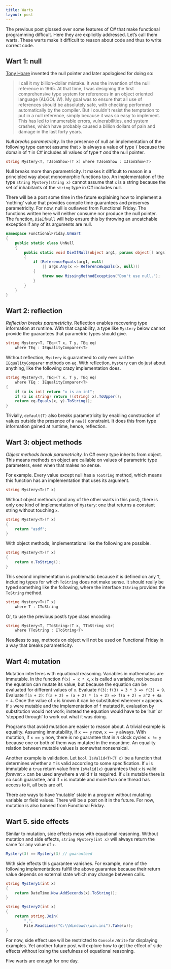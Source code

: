 ```yaml
---
title: Warts
layout: post
---
```


The previous post glossed over some features of C# that make functional
programming difficult. Here they are explicitly addressed. Let’s call them
warts. These warts make it difficult to reason about code and thus to write
correct code.


## Wart 1: null

[Tony Hoare](http://en.wikipedia.org/wiki/Tony_Hoare) invented the null
pointer and later apologised for doing so:

> I call it my billion-dollar mistake. It was the invention of the null
> reference in 1965. At that time, I was designing the first comprehensive
> type system for references in an object oriented language (ALGOL W). My
> goal was to ensure that all use of references should be absolutely safe,
> with checking performed automatically by the compiler. But I couldn't
> resist the temptation to put in a null reference, simply because it was so
> easy to implement. This has led to innumerable errors, vulnerabilities,
> and system crashes, which have probably caused a billion dollars of pain
> and damage in the last forty years.

*Null breaks parametricity.* In the presence of null an implementation of
the following type cannot assume that `x` is always a value of type `T`
because the domain of `T` in C# includes all values of type `T` *and* the
null pointer.

~~~~~~~~~~~~~~~~~~~~csharp
string Mystery<T, TJsonShow>(T x) where TJsonShow : IJsonShow<T>
~~~~~~~~~~~~~~~~~~~~

Null breaks more than parametricity. It makes it difficult to reason in a
principled way about monomorphic functions too. An implementation of the
type `string Mystery(string x)` cannot assume that `x` is a string because
the set of inhabitants of the `string` type in C# includes null.

There will be a post some time in the future explaining how to implement a
‘nothing’ value that provides compile time guarantees and preserves
parametricity. For now, null is outlawed from Functional Friday. The
functions written here will neither consume nor produce the null pointer.
The function, `DieIfNull` will help ensure this by throwing an uncatchable
exception if any of its arguments are null.

~~~~~~~~~~~~~~~~~~~~csharp
namespace FunctionalFriday.UnWart
{
    public static class UnNull
    {
        public static void DieIfNull(object arg1, params object[] args)
        {
            if (ReferenceEquals(arg1, null)
                || args.Any(x => ReferenceEquals(x, null)))
            {
                throw new MissingMethodException("Don't use null.");
            }
        }
    }
}
~~~~~~~~~~~~~~~~~~~~


## Wart 2: reflection

*Reflection breaks parametricity.* Reflection enables recovering type
information at runtime. With that capability, a type like `Mystery` below
cannot provide the guarantees that parametric types should give.

~~~~~~~~~~~~~~~~~~~~csharp
string Mystery<T, TEq>(T x, T y, TEq eq)
    where TEq : IEqualityComparer<T>
~~~~~~~~~~~~~~~~~~~~

Without reflection, `Mystery` is guaranteed to only ever call the
`IEqualityComparer` methods on `eq`. With reflection, `Mystery` can do just
about anything, like the following crazy implementation does.

~~~~~~~~~~~~~~~~~~~~csharp
string Mystery<T, TEq>(T x, T y, TEq eq)
    where TEq : IEqualityComparer<T>
{
    if (x is int) return "x is an int";
    if (x is string) return ((string) x).ToUpper();
    return eq.Equals(x, y).ToString();
}
~~~~~~~~~~~~~~~~~~~~

Trivially, `default(T)` also breaks parametricity by enabling construction
of values outside the presence of a `new()` constraint. It does this from
type information gained at runtime, hence, reflection.


## Wart 3: object methods

*Object methods break parametricity.* In C# every type inherits from object.
This means methods on object are callable on values of parametric type
parameters, even when that makes no sense.

For example. Every value except null has a `ToString` method, which means
this function has an implementation that uses its argument.

~~~~~~~~~~~~~~~~~~~~csharp
string Mystery<T>(T x)
~~~~~~~~~~~~~~~~~~~~

Without object methods (and any of the other warts in this post), there is
only one kind of implementation of `Mystery`: one that returns a constant
string without touching `x`.

~~~~~~~~~~~~~~~~~~~~csharp
string Mystery<T>(T x)
{
    return "asdf";
}
~~~~~~~~~~~~~~~~~~~~

With object methods, implementations like the following are possible.

~~~~~~~~~~~~~~~~~~~~csharp
string Mystery<T>(T x)
{
    return x.ToString();
}
~~~~~~~~~~~~~~~~~~~~

This second implementation is problematic because it is defined on any `T`,
including types for which `ToString` does not make sense. It should really
be typed something like the following, where the interface `IString`
provides the `ToString` method.

~~~~~~~~~~~~~~~~~~~~csharp
string Mystery<T>(T x)
    where T : IToString
~~~~~~~~~~~~~~~~~~~~

Or, to use the previous post’s type class encoding:

~~~~~~~~~~~~~~~~~~~~csharp
string Mystery<T, TToString>(T x, TToString str)
    where TToString : IToString<T>
~~~~~~~~~~~~~~~~~~~~

Needless to say, methods on object will not be used on Functional Friday in
a way that breaks parametricity.


## Wart 4: mutation

Mutation interferes with equational reasoning. Variables in mathematics are
immutable. In the function `f(x) = x * x`, `x` is called a variable, not
because the equation can mutate its value, but because the equation can be
evaluated for different values of `x`. Evaluate `f(3)`: `f(3) = 3 * 3 =>
f(3) = 9`. Evaluate `f(a + 2)`: `f(a + 2) = (a + 2) * (a + 2) => f(a + 2) =
a^2 + 4a + 4`. Once the value of `x` is known it can be substituted wherever
`x` appears. If `x` were mutable and the implementation of `f` mutated it,
evaluation by substitution would not work; instead the equation would have
to be ‘run’ or ‘stepped through’ to work out what it was doing.

Programs that avoid mutation are easier to reason about. A trivial example
is equality. Assuming immutability, if `x == y` now, `x == y` always. With
mutation, if `x == y` now, there is no guarantee that in *n* clock cycles `x
!= y` because one or both of them was mutated in the meantime. An equality
relation between mutable values is somewhat nonsensical.

Another example is validation. Let `bool IsValid<T>(T x)` be a function that
determines whether a `T` is valid according to some specification. If `x` is
immutable a `true` return value from `IsValid(x)` guarantees that `x` is
valid *forever*: `x` can be used anywhere a valid `T` is required. If `x` is
mutable there is no such guarantee, and if `x` is mutable and more than one
thread has access to it, all bets are off.

There are ways to have ‘mutable’ state in a program without mutating
variable or field values. There will be a post on it in the future. For now,
mutation is also banned from Functional Friday.


## Wart 5. side effects

Similar to mutation, side effects mess with equational reasoning. Without
mutation and side effects, `string Mystery(int x)` will always return the
same for any value of `x`.

~~~~~~~~~~~~~~~~~~~~csharp
Mystery(3) == Mystery(3) // guaranteed
~~~~~~~~~~~~~~~~~~~~

With side effects this guarantee vanishes. For example, none of the following
implementations fulfill the above guarantee because their return value
depends on external state which may change between calls.

~~~~~~~~~~~~~~~~~~~~csharp
string Mystery1(int x)
{
    return DateTime.Now.AddSeconds(x).ToString();
}

string Mystery2(int x)
{
    return string.Join(
        ",",
        File.ReadLines("C:\\Windows\\win.ini").Take(x));
}
~~~~~~~~~~~~~~~~~~~~

For now, side effect use will be restricted to `Console.Write` for
displaying examples. Yet another future post will explore how to get the
effect of side effects without losing the usefulness of equational
reasoning.

Five warts are enough for one day.
